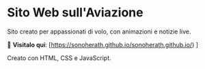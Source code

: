 # Sito Web sull'Aviazione  

Sito creato per appassionati di volo, con animazioni e notizie live.  

🔗 **Visitalo qui**: [https://sonoherath.github.io/sonoherath.github.io/)  ]

Creato con HTML, CSS e JavaScript.  
